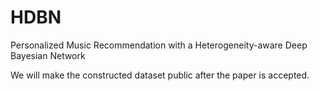 # HDBN
Personalized Music Recommendation with a Heterogeneity-aware Deep Bayesian Network


We will make the constructed dataset public after the paper is accepted.
